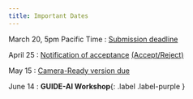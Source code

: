 ```yaml
---
title: Important Dates
---
```


March 20, 5pm Pacific Time
      : [Submission deadline](#) [](#)

April 25
      : [Notification of acceptance](#) [(Accept/Reject)](#)

May 15
      : [Camera-Ready version due](#)

June 14
      : **GUIDE-AI Workshop**{: .label .label-purple }
